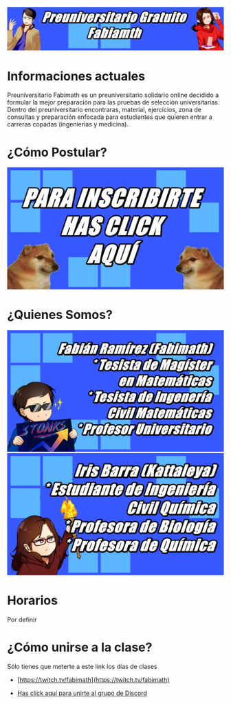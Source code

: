 [//]: <> (Página del Preuniversitario Fabimath)

<img src="fotos/corte.png" alt="drawing" />

# Informaciones actuales

Preuniversitario Fabimath es un preuniversitario solidario online decidido a formular la mejor preparación para las pruebas de selección
universitarias. Dentro del preuniversitario encontraras, material, ejercicios, zona de consultas y preparación enfocada para estudiantes
que quieren entrar a carreras copadas (ingenierías y medicina).

# ¿Cómo Postular?

[![formulario](fotos/CHEM.png)](https://docs.google.com/forms/d/e/1FAIpQLSf9tYeOAiBA4cpSih7jkpM3Z1UTJ3ULwcoIbC7eJWTtRuB9jg/viewform)

# ¿Quienes Somos?

<img src="fotos/fabimath.png" alt="drawing" />

<img src="fotos/iris.png" alt="drawing" />


# Horarios 
Por definir

# ¿Cómo unirse a la clase?

Sólo tienes que meterte a este link los días de clases

* [https://twitch.tv/fabimath](https://twitch.tv/fabimath)


* [Has click aquí para unirte al grupo de Discord](https://discord.gg/TR8rrZG3GV)

